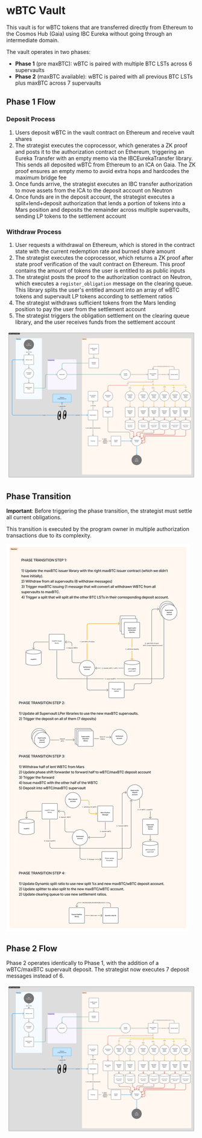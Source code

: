 # wBTC Vault

This vault is for wBTC tokens that are transferred directly from Ethereum to the Cosmos Hub (Gaia) using IBC Eureka without going through an intermediate domain.

The vault operates in two phases:

- **Phase 1** (pre maxBTC): wBTC is paired with multiple BTC LSTs across 6 supervaults
- **Phase 2** (maxBTC available): wBTC is paired with all previous BTC LSTs plus maxBTC across 7 supervaults

## Phase 1 Flow

### Deposit Process

1. Users deposit wBTC in the vault contract on Ethereum and receive vault shares
2. The strategist executes the coprocessor, which generates a ZK proof and posts it to the authorization contract on Ethereum, triggering an Eureka Transfer with an empty memo via the IBCEurekaTransfer library. This sends all deposited wBTC from Ethereum to an ICA on Gaia. The ZK proof ensures an empty memo to avoid extra hops and hardcodes the maximum bridge fee
3. Once funds arrive, the strategist executes an IBC transfer authorization to move assets from the ICA to the deposit account on Neutron
4. Once funds are in the deposit account, the strategist executes a split+lend+deposit authorization that lends a portion of tokens into a Mars position and deposits the remainder across multiple supervaults, sending LP tokens to the settlement account

### Withdraw Process

1. User requests a withdrawal on Ethereum, which is stored in the contract state with the current redemption rate and burned share amount
2. The strategist executes the coprocessor, which returns a ZK proof after state proof verification of the vault contract on Ethereum. This proof contains the amount of tokens the user is entitled to as public inputs
3. The strategist posts the proof to the authorization contract on Neutron, which executes a `register_obligation` message on the clearing queue. This library splits the user's entitled amount into an array of wBTC tokens and supervault LP tokens according to settlement ratios
4. The strategist withdraws sufficient tokens from the Mars lending position to pay the user from the settlement account
5. The strategist triggers the obligation settlement on the clearing queue library, and the user receives funds from the settlement account

![Phase 1 Flow](images/wbtc_phase1.png)

## Phase Transition

**Important**: Before triggering the phase transition, the strategist must settle all current obligations.

This transition is executed by the program owner in multiple authorization transactions due to its complexity.

![Phase Transition](images/wbtc_phase_transition.png)

## Phase 2 Flow

Phase 2 operates identically to Phase 1, with the addition of a wBTC/maxBTC supervault deposit. The strategist now executes 7 deposit messages instead of 6.

![Phase 2 Flow](images/wbtc_phase2.png)
